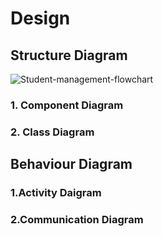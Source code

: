 # Design

## Structure Diagram

![Student-management-flowchart](https://user-images.githubusercontent.com/94335341/143401464-806d7a82-5036-48ee-a8eb-d0d817b26569.jpg)


### 1. Component Diagram

### 2. Class Diagram



## Behaviour Diagram

### 1.Activity Daigram

### 2.Communication Diagram


